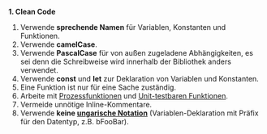**1. Clean Code**

1. Verwende **sprechende Namen** für Variablen, Konstanten und Funktionen.
2. Verwende **camelCase**.
3. Verwende **PascalCase** für von außen zugeladene Abhängigkeiten, es sei denn die Schreibweise wird innerhalb der Bibliothek anders verwendet.
4. Verwende **const** und **let** zur Deklaration von Variablen und Konstanten.
5. Eine Funktion ist nur für eine Sache zuständig.
6. Arbeite mit [Prozessfunktionen](link) und [Unit-testbaren Funktionen](link).
7. Vermeide unnötige Inline-Kommentare.
8. Verwende **keine [ungarische Notation](https://de.wikipedia.org/wiki/Ungarische_Notation)** (Variablen-Deklaration mit Präfix für den Datentyp, z.B. bFooBar).

